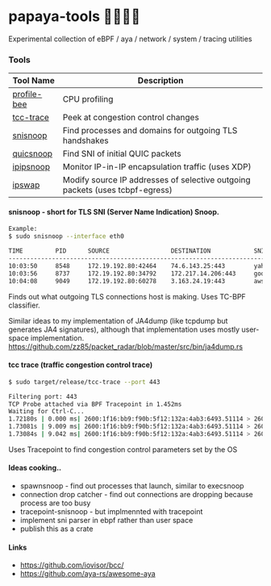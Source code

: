 # papaya-tools 🔨🦀🐝🍍
Experimental collection of eBPF / aya / network / system / tracing utilities

### Tools

| Tool Name    | Description                           |
|--------------|---------------------------------------|
| [profile-bee](https://github.com/zz85/profile-bee/)  | CPU profiling                         |
| [tcc-trace](https://github.com/zz85/tcc-trace)    | Peek at congestion control changes    |
| [snisnoop](snisnoop)     | Find processes and domains for outgoing TLS handshakes             |
| [quicsnoop](quicsnoop)     | Find SNI of initial QUIC packets                 |
| [ipipsnoop](ipipsnoop)   | Monitor IP-in-IP encapsulation traffic (uses XDP)            |
| [ipswap](ipswap)         | Modify source IP addresses of selective outgoing packets (uses tcbpf-egress) |

#### snisnoop - short for TLS SNI (Server Name Indication) Snoop.

```bash
Example:
$ sudo snisnoop --interface eth0

TIME         PID      SOURCE                 DESTINATION            SNI
----------------------------------------------------------------------------------------------
10:03:50     8548     172.19.192.80:42464    74.6.143.25:443        yahoo.com
10:03:56     8737     172.19.192.80:34792    172.217.14.206:443     google.com
10:04:08     9049     172.19.192.80:60278    3.163.24.19:443        aws.com
```

Finds out what outgoing TLS connections host is making.
Uses TC-BPF classifier.

Similar ideas to my implementation of JA4dump (like tcpdump but generates JA4 signatures),
although that implementation uses mostly user-space implementation.
https://github.com/zz85/packet_radar/blob/master/src/bin/ja4dump.rs


#### tcc trace (traffic congestion control trace)

```bash
$ sudo target/release/tcc-trace --port 443

Filtering port: 443
TCP Probe attached via BPF Tracepoint in 1.452ms
Waiting for Ctrl-C...
1.72180s | 0.000 ms| 2600:1f16:bb9:f90b:5f12:132a:4ab3:6493.51114 > 2607:f8b0:4009:806::200e.443 | snd_cwnd 10 ssthresh 2147483647 snd_wnd 65535 srtt 16980 rcv_wnd 62592 length 0
1.73081s | 9.009 ms| 2600:1f16:bb9:f90b:5f12:132a:4ab3:6493.51114 > 2607:f8b0:4009:806::200e.443 | snd_cwnd 10 ssthresh 2147483647 snd_wnd 66816 srtt 16976 rcv_wnd 62592 length 2416
1.73084s | 9.042 ms| 2600:1f16:bb9:f90b:5f12:132a:4ab3:6493.51114 > 2607:f8b0:4009:806::200e.443 | snd_cwnd 10 ssthresh 2147483647 snd_wnd 66816 srtt 16976 rcv_wnd 60288 length 2416
```

Uses Tracepoint to find congestion control parameters set by the OS

#### Ideas cooking..
- spawnsnoop - find out processes that launch, similar to execsnoop
- connection drop catcher - find out connections are dropping because process are too busy
- tracepoint-snisnoop - but implmennted with tracepoint
- implement sni parser in ebpf rather than user space
- publish this as a crate

#### Links
- https://github.com/iovisor/bcc/
- https://github.com/aya-rs/awesome-aya

